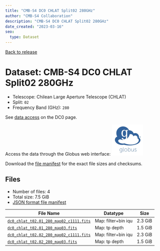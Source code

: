 ```yaml
---
title: "CMB-S4 DC0 CHLAT Split02 280GHz"
author: "CMB-S4 Collaboration"
description: "CMB-S4 DC0 CHLAT Split02 280GHz"
date_created: "2023-03-16"
seo:
  type: Dataset
---
```


[Back to release](./dc0.html#datasets)

# Dataset: CMB-S4 DC0 CHLAT Split02 280GHz

- Telescope: Chilean Large Aperture Telescope (CHLAT) 
- Split: `02`
- Frequency Band (GHz): `280`

See [data access](./dc0.html#data-access) on the DC0 page.

Access the data through the Globus web interface: [![Download via Globus](images/globus-logo.png)](https://app.globus.org/file-manager?origin_id=38f01147-f09e-483d-a552-3866669a846d&origin_path=%2Fdatareleases%2Fdc0%2Fmission%2Fchlat%2Fsplit02%2F280%2F)

Download the [file manifest](https://g-456d30.0ed28.75bc.data.globus.org/datareleases/dc0/mission/chlat/split02/280/manifest.json) for the exact file sizes and checksums.

## Files

- Number of files: 4
- Total size: 7.5 GiB
- [JSON format file manifest](https://g-456d30.0ed28.75bc.data.globus.org/datareleases/dc0/mission/chlat/split02/280/manifest.json)

|                                                                                File Name                                                                                |      Datatype       |  Size   |
| ----------------------------------------------------------------------------------------------------------------------------------------------------------------------- | ------------------- | ------- |
| [`dc0_chlat_t02.01_280_map02_c1111.fits`](https://g-456d30.0ed28.75bc.data.globus.org/datareleases/dc0/mission/chlat/split02/280/dc0_chlat_t02.01_280_map02_c1111.fits) | Map: filter+bin iqu | 2.3 GiB |
| [`dc0_chlat_t02.01_280_map03.fits`](https://g-456d30.0ed28.75bc.data.globus.org/datareleases/dc0/mission/chlat/split02/280/dc0_chlat_t02.01_280_map03.fits)             | Map: tp depth       | 1.5 GiB |
| [`dc0_chlat_t02.02_280_map02_c1111.fits`](https://g-456d30.0ed28.75bc.data.globus.org/datareleases/dc0/mission/chlat/split02/280/dc0_chlat_t02.02_280_map02_c1111.fits) | Map: filter+bin iqu | 2.3 GiB |
| [`dc0_chlat_t02.02_280_map03.fits`](https://g-456d30.0ed28.75bc.data.globus.org/datareleases/dc0/mission/chlat/split02/280/dc0_chlat_t02.02_280_map03.fits)             | Map: tp depth       | 1.5 GiB |
